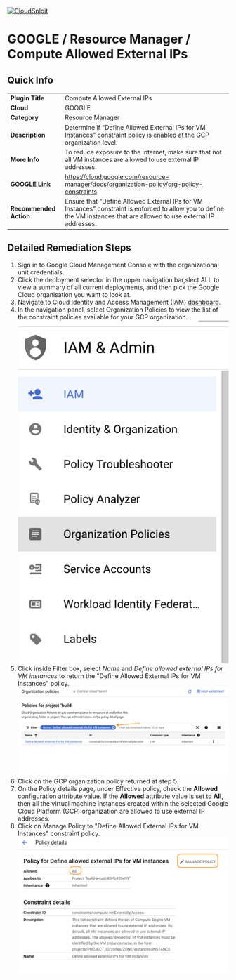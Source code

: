 [![CloudSploit](https://cloudsploit.com/img/logo-new-big-text-100.png "CloudSploit")](https://cloudsploit.com)

# GOOGLE / Resource Manager / Compute Allowed External IPs

## Quick Info

| | |
|-|-|
| **Plugin Title** | Compute Allowed External IPs |
| **Cloud** | GOOGLE |
| **Category** | Resource Manager |
| **Description** | Determine if \"Define Allowed External IPs for VM Instances\" constraint policy is enabled at the GCP organization level. |
| **More Info** | To reduce exposure to the internet, make sure that not all VM instances are allowed to use external IP addresses. |
| **GOOGLE Link** | https://cloud.google.com/resource-manager/docs/organization-policy/org-policy-constraints |
| **Recommended Action** | Ensure that \"Define Allowed External IPs for VM Instances\" constraint is enforced to allow you to define the VM instances that are allowed to use external IP addresses. |

## Detailed Remediation Steps
1. Sign in to Google Cloud Management Console with the organizational unit credentials.
2. Click the deployment selector in the upper navigation bar,slect ALL to view a summary of all current deployments, and then pick the Google Cloud organisation you want to look at.
3. Navigate to Cloud Identity and Access Management (IAM) [dashboard](#https://console.cloud.google.com/iam-admin/iam).
4. In the navigation panel, select Organization Policies to view the list of the constraint policies available for your GCP organization.</br> <img src="/resources/google/resourcemanager/compute-allowed-external-ips/step4.png"/></br>
5. Click inside Filter box, select *Name* and *Define allowed external IPs for VM instances* to return the \"Define Allowed External IPs for VM Instances\" policy.</br> <img src="/resources/google/resourcemanager/compute-allowed-external-ips/step5.png"/></br>
6. Click on the GCP organization policy returned at step 5.
7. On the Policy details page, under Effective policy, check the **Allowed** configuration attribute value. If the **Allowed** attribute value is set to **All**, then all the virtual machine instances created within the selected Google Cloud Platform (GCP) organization are allowed to use external IP addresses.
8. Click on Manage Policy to \"Define Allowed External IPs for VM Instances\" constraint policy.</br> <img src="/resources/google/resourcemanager/compute-allowed-external-ips/step8.png"/></br>